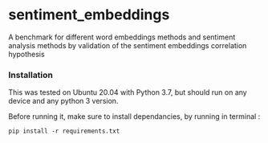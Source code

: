 # sentiment_embeddings
A benchmark for different word embeddings methods and sentiment analysis methods by validation of the sentiment embeddings correlation hypothesis


### Installation

This was tested on Ubuntu 20.04 with Python 3.7, but should run on any device and any python 3 version.

Before running it, make sure to install dependancies, by running in terminal :

```
pip install -r requirements.txt
```
